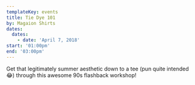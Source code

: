 ```yaml
---
templateKey: events
title: Tie Dye 101
by: Magaion Shirts
dates:
  dates:
    - date: 'April 7, 2018'
start: '01:00pm'
end: '03:00pm'
---
```

Get that legitimately summer aesthetic down to a tee (pun quite intended 😂) through this awesome 90s flashback workshop!
